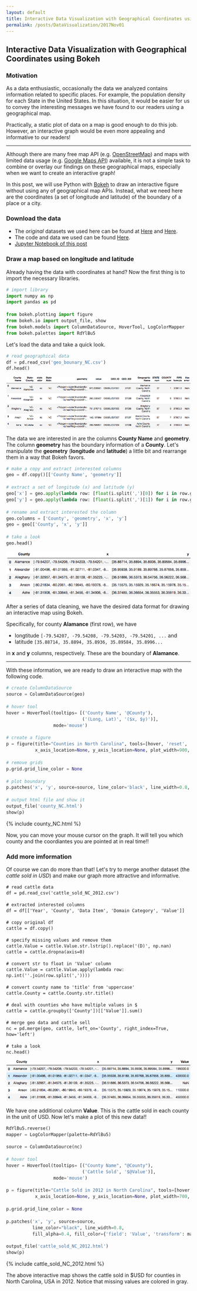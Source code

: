 ```yaml
---
layout: default
title: Interactive Data Visualization with Geographical Coordinates using Bokeh
permalink: /posts/DataVisualization/2017Nov01
---
```


## Interactive Data Visualization with Geographical Coordinates using Bokeh
### Motivation
As a data enthusiastic, occasionally the data we analyzed contains information related to specific places. For example, the population density for each State in the United States. In this situation, it would be easier for us to convey the interesting messages we have found to our readers using a geographical map. 

Practically, a static plot of data on a map is good enough to do this job. However, an interactive graph would be even more appealing and informative to our readers! 

---

Although there are many free map API (e.g. [OpenStreetMap](https://www.openstreetmap.org)) and maps with limited data usage (e.g. [Google Maps API](https://developers.google.com/maps/)) available, it is not a simple task to combine or overlay our findings on these geographical maps, especially when we want to create an interactive graph! 

In this post, we will use Python with [Bokeh](https://bokeh.pydata.org/en/latest/) to draw an interactive figure without using any of geographical map APIs. Instead, what we need here are the coordinates (a set of longitude and latitude) of the boundary of a place or a city.

### Download the data
- The *original* datasets we used here can be found at [Here](https://fusiontables.google.com/DataSource?docid=1Ewx86_38dldGMt-fSKjBELX_VF7kuVz8cbXQ0A#rows:id=1) and [Here](https://quickstats.nass.usda.gov/). 
- The code and data we used can be found [Here](https://github.com/thsieh4/thsieh4.github.io/tree/master/code/2017Nov01).
- [Jupyter Notebook of this post](https://github.com/thsieh4/thsieh4.github.io/blob/master/code/2017Nov01/InteractiveDataVisualizationWithGeographicalCoordinatesUsingBokeh.ipynb)

### Draw a map based on longitude and latitude
Already having the data with coordinates at hand? Now the first thing is to import the necessary libraries.

```python
# import library
import numpy as np
import pandas as pd

from bokeh.plotting import figure
from bokeh.io import output_file, show
from bokeh.models import ColumnDataSource, HoverTool, LogColorMapper
from bokeh.palettes import RdYlBu5
```

Let's load the data and take a quick look.

``` python
# read geographical data
df = pd.read_csv('geo_bounary_NC.csv')
df.head()
```

<div class="scroll">
  <img src="/figure/2017Nov01_df_head.png" alt="df.head()">
</div>
  
The data we are interested in are the columns **County Name** and **geometry**. The column **geometry** has the boundary information of a **County**. Let's manipulate the **geometry** (**longitude** and **latitude**) a little bit and rearrange them in a way that Bokeh favors.

``` python
# make a copy and extract interested columns
geo = df.copy()[['County Name', 'geometry']]

# extract a set of longitude (x) and latitude (y)
geo['x'] = geo.apply(lambda row: [float(i.split(',')[0]) for i in row.geometry[51:-55].split(' ')], axis=1)
geo['y'] = geo.apply(lambda row: [float(i.split(',')[1]) for i in row.geometry[51:-55].split(' ')], axis=1)

# rename and extract interested the column
geo.columns = ['County', 'geometry', 'x', 'y']
geo = geo[['County', 'x', 'y']]

# take a look
geo.head()
```

<div class="scroll">
  <img src="/figure/2017Nov01_head_geo.png" alt="geo.head()">
</div>

After a series of data cleaning, we have the desired data format for drawing an interactive map using Bokeh.

Specifically, for county **Alamance** (first row), we have
- longtitude `[-79.54207, -79.54208, -79.54203, -79.54201, ...` and
- latitude `[35.88714, 35.8894, 35.8936, 35.89584, 35.8996...`

in **x** and **y** columns, respectively. These are the boundary of **Alamance**.

---

With these information, we are ready to draw an interactive map with the following code.

```python
# create ColumnDataSource
source = ColumnDataSource(geo)

# hover tool
hover = HoverTool(tooltips= [('County Name', '@County'),
                             ('(Long, Lat)', '($x, $y)')],
                  mode='mouse')

# create a figure
p = figure(title="Counties in North Carolina", tools=[hover, 'reset', 'save'],
           x_axis_location=None, y_axis_location=None, plot_width=900, plot_height=400)

# remove grids
p.grid.grid_line_color = None

# plot boundary
p.patches('x', 'y', source=source, line_color='black', line_width=0.8, fill_alpha=0.4)

# output html file and show it
output_file('county_NC.html')
show(p)
```

<div class="row">
  <div class="col-lg-1">
  </div>
  <div class="col-lg-auto">
    {% include county_NC.html %}
  </div>
  <div class="col-lg-1">
  </div>
</div>

Now, you can move your mouse cursor on the graph. It will tell you which county and the coordiantes you are pointed at in real time!!

### Add more imformation
Of course we can do more than that! Let's try to merge another dataset (the *cattle sold in USD*) and make our graph more attractive and informative.

```
# read cattle data 
df = pd.read_csv('cattle_sold_NC_2012.csv')

# extracted interested columns
df = df[['Year', 'County', 'Data Item', 'Domain Category', 'Value']]

# copy original df
cattle = df.copy()

# specify missing values and remove them
cattle.Value = cattle.Value.str.lstrip().replace('(D)', np.nan)
cattle = cattle.dropna(axis=0)

# convert str to float in 'Value' column
cattle.Value = cattle.Value.apply(lambda row: np.int(''.join(row.split(','))))

# convert county name to 'title' from 'uppercase'
cattle.County = cattle.County.str.title()

# deal with counties who have multiple values in $
cattle = cattle.groupby(['County'])[['Value']].sum()

# merge geo data and cattle sell
nc = pd.merge(geo, cattle, left_on='County', right_index=True, how='left')

# take a look
nc.head()
```

<div class="scroll">
  <img src="/figure/2017Nov01_head_nc.png" alt="nc.head()">
</div>

We have one additional column **Value**. This is the cattle sold in each county in the unit of USD. Now let's make a plot of this new data!!

```python
RdYlBu5.reverse()
mapper = LogColorMapper(palette=RdYlBu5)

source = ColumnDataSource(nc)

# hover tool
hover = HoverTool(tooltips= [("County Name", "@County"),
                             ('Cattle Sold', '$@Value')],
                  mode='mouse')

p = figure(title="Cattle Sold in 2012 in North Carolina", tools=[hover, 'reset', 'save'],
           x_axis_location=None, y_axis_location=None, plot_width=700, plot_height=300)

p.grid.grid_line_color = None

p.patches('x', 'y', source=source,
          line_color="black", line_width=0.8,
          fill_alpha=0.4, fill_color={'field': 'Value', 'transform': mapper},)

output_file('cattle_sold_NC_2012.html')
show(p)
```

<div class="row">
  <div class="col-lg-1">
  </div>
  <div class="col-lg-auto">
    {% include cattle_sold_NC_2012.html %}
  </div>
  <div class="col-lg-1">
  </div>
</div>

The above interactive map shows the cattle sold in $USD for counties in North Carolina, USA in 2012. Notice that missing values are colored in gray.
